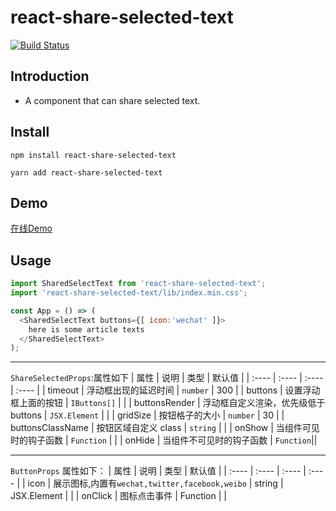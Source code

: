 # react-share-selected-text
[![Build Status](https://www.travis-ci.org/mortalYoung/react-share-selected-text.svg?branch=master)](https://www.travis-ci.org/mortalYoung/react-share-selected-text)
## Introduction

- A component that can share selected text.

## Install

```Base
npm install react-share-selected-text
```

```Base
yarn add react-share-selected-text
```
## Demo
[在线Demo](https://mortalyoung.github.io/react-share-selected-text/)

## Usage

```JavaScript
import SharedSelectText from 'react-share-selected-text';
import 'react-share-selected-text/lib/index.min.css';

const App = () => (
  <SharedSelectText buttons={[ icon:'wechat' ]}>
    here is some article texts
  </SharedSelectText>
);
```
---
`ShareSelectedProps`:属性如下
| 属性 | 说明 | 类型 | 默认值 |
| :---- | :---- | :---- | :---- |
| timeout | 浮动框出现的延迟时间 | `number` | 300 |
| buttons | 设置浮动框上面的按钮 | `IButtons[]` |  |
| buttonsRender | 浮动框自定义渲染，优先级低于 buttons | `JSX.Element` | |
| gridSize | 按钮格子的大小 | `number` | 30 |
| buttonsClassName | 按钮区域自定义 class | `string` | |
| onShow | 当组件可见时的钩子函数 | `Function` | |
| onHide | 当组件不可见时的钩子函数 | `Function`||

---
`ButtonProps` 属性如下：
| 属性 | 说明 | 类型 | 默认值 |
| :---- | :---- | :---- | :---- |
| icon | 展示图标,内置有` wechat,twitter,facebook,weibo ` | string | JSX.Element |  |
| onClick | 图标点击事件 | Function | |
